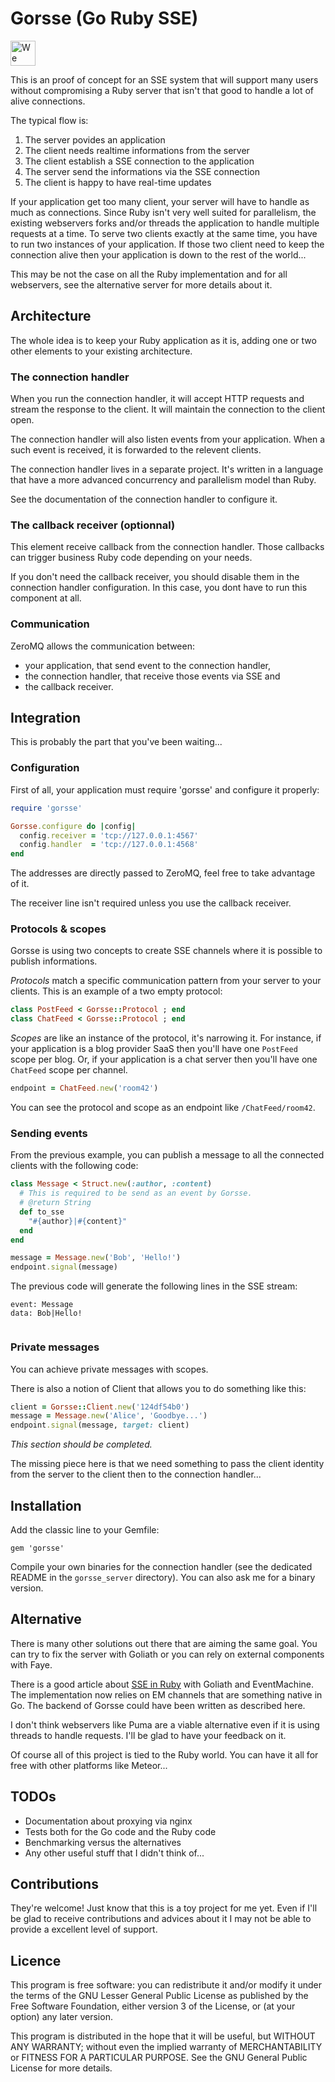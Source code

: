 # Gorsse (Go Ruby SSE)

<a href="http://twitter.com/nicoolas25"><img src="http://www.pairprogramwith.me/assets/badge.svg" style="height:40px" title="We can pair on this!" /></a>

This is an proof of concept for an SSE system that will support many
users without compromising a Ruby server that isn't that good to handle
a lot of alive connections.

The typical flow is:

1. The server povides an application
2. The client needs realtime informations from the server
3. The client establish a SSE connection to the application
4. The server send the informations via the SSE connection
5. The client is happy to have real-time updates

If your application get too many client, your server will have to handle
as much as connections. Since Ruby isn't very well suited for parallelism,
the existing webservers forks and/or threads the application to handle
multiple requests at a time. To serve two clients exactly at the same time,
you have to run two instances of your application. If those two client need
to keep the connection alive then your application is down to the rest of
the world...

This may be not the case on all the Ruby implementation and for all
webservers, see the alternative server for more details about it.

## Architecture

The whole idea is to keep your Ruby application as it is, adding one
or two other elements to your existing architecture.

### The connection handler

When you run the connection handler, it will accept HTTP requests and
stream the response to the client. It will maintain the connection to the
client open.

The connection handler will also listen events from your application. When
a such event is received, it is forwarded to the relevent clients.

The connection handler lives in a separate project. It's written in a
language that have a more advanced concurrency and parallelism model than
Ruby.

See the documentation of the connection handler to configure it.

### The callback receiver (optionnal)

This element receive callback from the connection handler. Those
callbacks can trigger business Ruby code depending on your needs.

If you don't need the callback receiver, you should disable them in
the connection handler configuration. In this case, you dont have to
run this component at all.

### Communication

ZeroMQ allows the communication between:

* your application, that send event to the connection handler,
* the connection handler, that receive those events via SSE and
* the callback receiver.

## Integration

This is probably the part that you've been waiting...

### Configuration

First of all, your application must require 'gorsse' and configure it
properly:

~~~ruby
require 'gorsse'

Gorsse.configure do |config|
  config.receiver = 'tcp://127.0.0.1:4567'
  config.handler  = 'tcp://127.0.0.1:4568'
end
~~~

The addresses are directly passed to ZeroMQ, feel free to take advantage
of it.

The receiver line isn't required unless you use the callback receiver.

### Protocols & scopes

Gorsse is using two concepts to create SSE channels where it is possible
to publish informations.

*Protocols* match a specific communication pattern from your server to
your clients. This is an example of a two empty protocol:

~~~ruby
class PostFeed < Gorsse::Protocol ; end
class ChatFeed < Gorsse::Protocol ; end
~~~

*Scopes* are like an instance of the protocol, it's narrowing it. For
instance, if your application is a blog provider SaaS then you'll have
one `PostFeed` scope per blog. Or, if your application is a chat server
then you'll have one `ChatFeed` scope per channel.

~~~ruby
endpoint = ChatFeed.new('room42')
~~~

You can see the protocol and scope as an endpoint like `/ChatFeed/room42`.

### Sending events

From the previous example, you can publish a message to all the connected
clients with the following code:

~~~ruby
class Message < Struct.new(:author, :content)
  # This is required to be send as an event by Gorsse.
  # @return String
  def to_sse
    "#{author}|#{content}"
  end
end

message = Message.new('Bob', 'Hello!')
endpoint.signal(message)
~~~

The previous code will generate the following lines in the SSE stream:

~~~
event: Message
data: Bob|Hello!
 
~~~

### Private messages

You can achieve private messages with scopes.

There is also a notion of Client that allows you to do something like this:

~~~ruby
client = Gorsse::Client.new('124df54b0')
message = Message.new('Alice', 'Goodbye...')
endpoint.signal(message, target: client)
~~~

*This section should be completed.*

The missing piece here is that we need something to pass the client identity
from the server to the client then to the connection handler...

## Installation

Add the classic line to your Gemfile:

~~~
gem 'gorsse'
~~~

Compile your own binaries for the connection handler (see the dedicated README
in the `gorsse_server` directory). You can also ask me for a binary version.

## Alternative

There is many other solutions out there that are aiming the same goal.
You can try to fix the server with Goliath or you can rely on external
components with Faye.

There is a good article about [SSE in Ruby][ruby-sse] with Goliath and
EventMachine. The implementation now relies on EM channels that are
something native in Go. The backend of Gorsse could have been written as
described here.

I don't think webservers like Puma are a viable alternative even if it
is using threads to handle requests. I'll be glad to have your feedback
on it.

Of course all of this project is tied to the Ruby world. You can have
it all for free with other platforms like Meteor...

## TODOs

* Documentation about proxying via nginx
* Tests both for the Go code and the Ruby code
* Benchmarking versus the alternatives
* Any other useful stuff that I didn't think of...

## Contributions

They're welcome! Just know that this is a toy project for me yet.
Even if I'll be glad to receive contributions and advices about it
I may not be able to provide a excellent level of support.

## Licence

This program is free software: you can redistribute it and/or modify
it under the terms of the GNU Lesser General Public License as
published by the Free Software Foundation, either version 3 of the
License, or (at your option) any later version.

This program is distributed in the hope that it will be useful,
but WITHOUT ANY WARRANTY; without even the implied warranty of
MERCHANTABILITY or FITNESS FOR A PARTICULAR PURPOSE.  See the
GNU General Public License for more details.

[ruby-sse]: http://robots.thoughtbot.com/chat-example-app-using-server-sent-events

